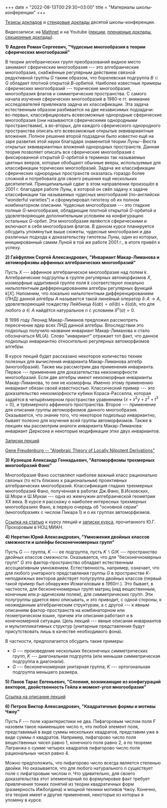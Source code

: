 +++
date = "2022-08-13T00:29:30+03:00"
title = "Материалы школы-конференции"
+++

<script type="text/x-mathjax-config">
  MathJax.Hub.Config({
    tex2jax: {inlineMath: [["$","$"],["\\(","\\)"]]}
  });
</script>
<script type="text/javascript" src="https://cdn.mathjax.org/mathjax/latest/MathJax.js?config=TeX-AMS_CHTML"></script>

[Тезисы докладов](../10th_School_Abstracts.pdf) и [стендовые доклады](../АЛАГТИ10_постеры.pdf) десятой школы-конференции.

Видеозаписи: на [Mathnet](https://www.mathnet.ru/php/conference.phtml?option_lang=rus&eventID=1&confid=2151) и на Youtube ([лекции](https://www.youtube.com/playlist?list=PLP7TlJOMJE5xDB2TKhPIrswd_-i9GWApP), [пленарные доклады](https://www.youtube.com/playlist?list=PLP7TlJOMJE5yALtNnotnwszQ0liZ9N4ph), [секционные доклады](https://www.youtube.com/playlist?list=PLP7TlJOMJE5zqm3gEzy7NwP1ZV8gkGeRP)).


**1) Авдеев Роман Сергеевич, "Чудесные многообразия в теории сферических многообразий"**

В теории алгебраических групп преобразований видное место занимают сферические многообразия --- это алгебраические многообразия, снабжённые регулярным действием связной редуктивной группы $G$ таким образом, что борелевская подгруппа $B \subset G$ обладает плотной открытой $B$-орбитой. Наиболее известные примеры сферических многообразий --- торические многообразия, многообразия флагов и симметрические пространства. С самого начала изучения сферических многообразий в 1980-е гг. внимание исследователей привлекала задача их классификации. Эта задача естественным образом разбивается на две независимых подзадачи: во-первых, классифицировать всевозможные однородные сферические многообразия (они называются сферическими однородными пространствами), а во-вторых, для каждого сферического однородного пространства описать его всевозможные открытые эквивариантные вложения. Полное решение второй подзадачи было известно ещё на заре развития этой науки благодаря знаменитой теории Луны--Вюста открытых эквивариантных вложений однородных пространств. Данная теория позволяет описать все сферические многообразия с фиксированной открытой $G$-орбитой в терминах так называемых цветных вееров, которые обобщают обычные вееры, используемые для классификации торических многообразий. Задача же классификации сферических однородных пространств оказалась гораздо более сложной и потребовала для своего решения ещё нескольких десятилетий. Принципиальный сдвиг в этом направлении произошёл в 2001 г. благодаря работе Луны, в которой он свёл задачу к задаче классификации так называемых чудесных многообразий (по-английски "wonderful varieties") и сформулировал гипотезу об их полном комбинаторном описании. Чудесные многообразия --- это гладкие полные $G$-многообразия, обладающие плотной открытой $G$-орбитой и удовлетворяющие дополнительным условиям на конфигурацию остальных $G$-орбит. Эти многообразия являются сферическими и включают в себя многообразия флагов. В данном курсе планируется обсудить упомянутые выше сюжеты, чудесные многообразия и два различных подхода к доказательству гипотезы Луны, один из которых, инициированный самим Луной в той же работе 2001 г., в итоге привёл к успеху.



**2) Гайфуллин Сергей Александрович, "Инвариант Макар-Лиманова и автоморфизмы аффинных алгебраических многообразий"**



Пусть $X$ --- аффинное алгебраическое многообразие над полем $k$. Алгебраические подгруппы в группе регулярных автоморфизмов $X$, изоморфные аддитивной группе поля $k$ соответствуют локально нильпотентным дифференцированиям алгебры регулярных функций $k[X]$. Напомним, что локально нильпотентным дифференцированием (ЛНД) данной алгебры $A$ называется такой линейный оператор $\delta\colon A\rightarrow A$, удовлетворяющий тождеству Лейбница $\delta(ab)=a\delta(b)+\delta(a)b$, что для любого $a\in A$ найдётся натуральное $n$ с условием $\delta^n(a)=0$.  

В 1996 году Леонид Макар-Лиманов предложил рассмотреть пересечение ядер всех ЛНД данной алгебры.  Впоследствии это подкольцо получило название инвариант Макар-Лиманова и стало обозначаться $\mathrm{ML}(A)$.  Слово "инвариант" отражает тот факт, что данное подкольцо инвариантно относительно регулярных автоморфизмов алгебры.

В курсе лекций будет рассказано некоторое количество техник полезных для вычисления инварианта Макар-Лиманова алгебр (многообразий). Также мы рассмотрим два применения инварианта. Первое --- применение для доказательства неизоморфности многообразий. Если две алгебры имеют неизоморфные инварианты Макар-Лиманова, то они не изоморфны. Именно этому применению инвариант обязан своей известностью. Классический пример --- это доказательство неизоморфности кубики Кораса-Расселла, которая задаётся в четырёхмерном пространстве уравнением $\{x+x^2y+z^2+t^3=0\}$, и трёхмерного аффинного пространства. Второе --- применение для описания группы автоморфизмов данного многообразия. Оказывается, что знание того, что некоторое подкольцо инвариантно, бывает полезно для изучения всей группы автоморфизмов. 
Также в лекциях мы рассмотрим аналоги инварианта Макар-Лиманова: инвариант Дерксона и некоторые модификации этих двух инвариантов. 

[Записки лекций](../notes_lectures_1_2_3.pdf)

[Gene Freudenburg -- "Algebraic Theory of Locally Nilpotent Derivations"](../Gene_Freudenburg_auth_Algebraic_Theory_of_Locally_Nilpotent_Derivations.pdf)


**3) Кузнецов Александр Геннадьевич, "Автоморфизмы трехмерных многообразий Фано"**

Многообразия Фано составляют наиболее важный класс рационально связных
(то есть близких к рациональным) проективных алгебраических
многообразий.
Классификация гладких трехмерных многообразий Фано, полученная в работах
Дж.Фано, В.Исковских, Ш.Мори и Ш.Мукаи --- одна из жемчужин
алгебраической
геометрии XX века. В курсе я расскажу о наиболее интересных трехмерных
многообразиях Фано, в первую очередь об "основной серии" (многообразиях
с числом Пикара 1) и о их группах автоморфизмов.

[Ссылка на статью](http://www.mi.ras.ru/~akuznet/publications/Hilbert%20schemes%20of%20lines%20and%20conics%20and%20automorphism%20groups%20of%20Fano%20threefolds.pdf
) к курсу лекций и [записки курса](https://www.mathnet.ru/php/archive.phtml?wshow=paper&jrnid=lkn&paperid=31&option_lang=rus), прочитанного Ю.Г. Прохоровым в НОЦ МИАН.


**4) Неретин Юрий Александрович, "Умножения двойных классов смежности и шлейфы бесконечномерных групп"**

Пусть $G$ --- группа, $K$ --- ее подгруппа, пусть $K\backslash G/K$ --- пространство двойных классов смежности. Оказывается, что для "бесконечномерных групп"
$G$ это фактор-пространство обладает естественным ассоциативным умножением. Естественность, например, означает, что для любого унитарного представления
группы $G$ в пространстве $K$-неподвижных векторов действует полугруппа двойных классов (первый такой пример был обнаружен Исмагиловым в 1960гг.). Это бывает, в частности, для бесконечномерных групп матриц (над вещественным, конечным или $p$-адическим полем), для симметрических групп. Эти полугруппы удается явно описывать, и это приводит, с одной стороны, к неожиданным алгебраическим
структурам, а с другой --- к явным описаниям фактор-пространств на комбинаторном или геометрическом языке, причем эти описания работают и в конечномерной ситуации.
Цель лекций --- явные описания инвариантов и мультипликативных структур (унитарные представления будут присутствовать лишь в качестве необходимого фона).
 
В частности, предполагается обсудить такие примеры:
 
* $G$ --- произведение нескольких бесконечных симметрических групп, $K$ --- диагональная подгруппа (или меньшая симметрическая подгруппа в диагонали).
* $G$ --- бесконечномерная унитарная группа, $K$ --- ортогональная подгруппа меньшего размера.



**5) Панов Тарас Евгеньевич, "Слоения, возникающие из конфигураций векторов, двойственность Гейла и момент-угол многообразия"**

<a href="../panov-moscow23-abstract.pdf">Ссылка на описание лекций</a>


**6) Петров Виктор Александрович, "Квадратичные формы и мотивы Чжоу"**

Пусть $F$ --- поле характеристики не два. Пифагоровым числом поля $F$ назовем такое наименьшее число $n$, что любой элемент поля, представимый в виде суммы нескольких квадратов, представим уже в виде суммы $n$ квадратов. Например, пифагорово число поля вещественных чисел равно $1$, конечного поля равно $2$, а по теореме Лагранжа о сумме четырех квадратов пифагорово число поля рациональных чисел равно $4$.

Можно предположить, что пифагорово число всегда является степенью двойки. Но оказывается, что для любого натурального $n$ существует поле с пифагоровым числом $n$. Что удивительно, для своего доказательства этот элементарный по формулировке факт требует привлечения тонких понятий из теории квадратичных форм (размерность Ижболдина) и мощной техники мотивов Чжоу. Конечно, эта теория имеет и другие применения, некоторые из которых я упомяну в курсе.

